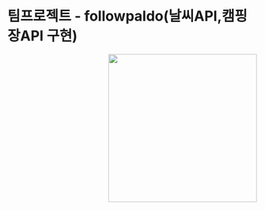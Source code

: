 # 팀프로젝트 - followpaldo(날씨API,캠핑장API 구현)



<img src="https://github.com/followpaldo/followpaldo_project/assets/151708233/333d689f-b45a-498f-9b56-4318beda2421" align="right" width="300">


